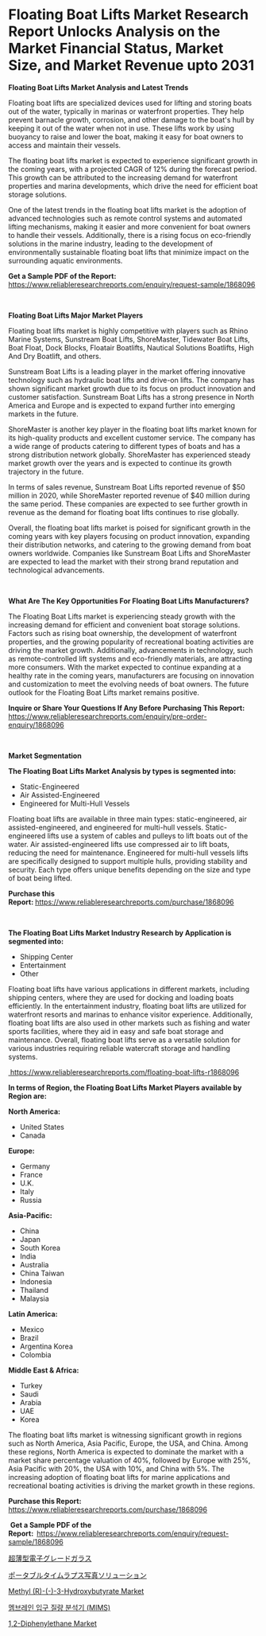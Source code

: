 <p><h1>Floating Boat Lifts Market Research Report Unlocks Analysis on the Market Financial Status, Market Size, and Market Revenue upto 2031</h1></p><p><strong>Floating Boat Lifts Market Analysis and Latest Trends</strong></p>
<p><p>Floating boat lifts are specialized devices used for lifting and storing boats out of the water, typically in marinas or waterfront properties. They help prevent barnacle growth, corrosion, and other damage to the boat's hull by keeping it out of the water when not in use. These lifts work by using buoyancy to raise and lower the boat, making it easy for boat owners to access and maintain their vessels.</p><p>The floating boat lifts market is expected to experience significant growth in the coming years, with a projected CAGR of 12% during the forecast period. This growth can be attributed to the increasing demand for waterfront properties and marina developments, which drive the need for efficient boat storage solutions.</p><p>One of the latest trends in the floating boat lifts market is the adoption of advanced technologies such as remote control systems and automated lifting mechanisms, making it easier and more convenient for boat owners to handle their vessels. Additionally, there is a rising focus on eco-friendly solutions in the marine industry, leading to the development of environmentally sustainable floating boat lifts that minimize impact on the surrounding aquatic environments.</p></p>
<p><strong>Get a Sample PDF of the Report:&nbsp;</strong> <a href="https://www.reliableresearchreports.com/enquiry/request-sample/1868096">https://www.reliableresearchreports.com/enquiry/request-sample/1868096</a></p>
<p>&nbsp;</p>
<p><strong>Floating Boat Lifts Major Market Players</strong></p>
<p><p>Floating boat lifts market is highly competitive with players such as Rhino Marine Systems, Sunstream Boat Lifts, ShoreMaster, Tidewater Boat Lifts, Boat Float, Dock Blocks, Floatair Boatlifts, Nautical Solutions Boatlifts, High And Dry Boatlift, and others. </p><p>Sunstream Boat Lifts is a leading player in the market offering innovative technology such as hydraulic boat lifts and drive-on lifts. The company has shown significant market growth due to its focus on product innovation and customer satisfaction. Sunstream Boat Lifts has a strong presence in North America and Europe and is expected to expand further into emerging markets in the future.</p><p>ShoreMaster is another key player in the floating boat lifts market known for its high-quality products and excellent customer service. The company has a wide range of products catering to different types of boats and has a strong distribution network globally. ShoreMaster has experienced steady market growth over the years and is expected to continue its growth trajectory in the future.</p><p>In terms of sales revenue, Sunstream Boat Lifts reported revenue of $50 million in 2020, while ShoreMaster reported revenue of $40 million during the same period. These companies are expected to see further growth in revenue as the demand for floating boat lifts continues to rise globally.</p><p>Overall, the floating boat lifts market is poised for significant growth in the coming years with key players focusing on product innovation, expanding their distribution networks, and catering to the growing demand from boat owners worldwide. Companies like Sunstream Boat Lifts and ShoreMaster are expected to lead the market with their strong brand reputation and technological advancements.</p></p>
<p>&nbsp;</p>
<p><strong>What Are The Key Opportunities For Floating Boat Lifts Manufacturers?</strong></p>
<p><p>The Floating Boat Lifts market is experiencing steady growth with the increasing demand for efficient and convenient boat storage solutions. Factors such as rising boat ownership, the development of waterfront properties, and the growing popularity of recreational boating activities are driving the market growth. Additionally, advancements in technology, such as remote-controlled lift systems and eco-friendly materials, are attracting more consumers. With the market expected to continue expanding at a healthy rate in the coming years, manufacturers are focusing on innovation and customization to meet the evolving needs of boat owners. The future outlook for the Floating Boat Lifts market remains positive.</p></p>
<p><strong>Inquire or Share Your Questions If Any Before Purchasing This Report:</strong> <a href="https://www.reliableresearchreports.com/enquiry/pre-order-enquiry/1868096">https://www.reliableresearchreports.com/enquiry/pre-order-enquiry/1868096</a></p>
<p>&nbsp;</p>
<p><strong>Market Segmentation</strong></p>
<p><strong>The Floating Boat Lifts Market Analysis by types is segmented into:</strong></p>
<p><ul><li>Static-Engineered</li><li>Air Assisted-Engineered</li><li>Engineered for Multi-Hull Vessels</li></ul></p>
<p><p>Floating boat lifts are available in three main types: static-engineered, air assisted-engineered, and engineered for multi-hull vessels. Static-engineered lifts use a system of cables and pulleys to lift boats out of the water. Air assisted-engineered lifts use compressed air to lift boats, reducing the need for maintenance. Engineered for multi-hull vessels lifts are specifically designed to support multiple hulls, providing stability and security. Each type offers unique benefits depending on the size and type of boat being lifted.</p></p>
<p><strong>Purchase this Report:&nbsp;</strong><a href="https://www.reliableresearchreports.com/purchase/1868096">https://www.reliableresearchreports.com/purchase/1868096</a></p>
<p>&nbsp;</p>
<p><strong>The Floating Boat Lifts Market Industry Research by Application is segmented into:</strong></p>
<p><ul><li>Shipping Center</li><li>Entertainment</li><li>Other</li></ul></p>
<p><p>Floating boat lifts have various applications in different markets, including shipping centers, where they are used for docking and loading boats efficiently. In the entertainment industry, floating boat lifts are utilized for waterfront resorts and marinas to enhance visitor experience. Additionally, floating boat lifts are also used in other markets such as fishing and water sports facilities, where they aid in easy and safe boat storage and maintenance. Overall, floating boat lifts serve as a versatile solution for various industries requiring reliable watercraft storage and handling systems.</p></p>
<p><a href="https://www.reliableresearchreports.com/floating-boat-lifts-r1868096">&nbsp;https://www.reliableresearchreports.com/floating-boat-lifts-r1868096</a></p>
<p><strong>In terms of Region, the Floating Boat Lifts Market Players available by Region are:</strong></p>
<p>
    <p> <strong> North America: </strong>
        <ul>
            <li>United States</li>
            <li>Canada</li>
        </ul>
        </p> 
    <p> <strong> Europe: </strong>
        <ul>
            <li>Germany</li>
            <li>France</li>
            <li>U.K.</li>
            <li>Italy</li>
            <li>Russia</li>
        </ul>
        </p> 
    <p> <strong> Asia-Pacific: </strong>
        <ul>
            <li>China</li>
            <li>Japan</li>
            <li>South Korea</li>
            <li>India</li>
            <li>Australia</li>
            <li>China Taiwan</li>
            <li>Indonesia</li>
            <li>Thailand</li>
            <li>Malaysia</li>
        </ul>
        </p> 
    <p> <strong> Latin America: </strong>
        <ul>
            <li>Mexico</li>
            <li>Brazil</li>
            <li>Argentina Korea</li>
            <li>Colombia</li>
        </ul>
        </p> 
    <p> <strong> Middle East & Africa: </strong>
        <ul>
            <li>Turkey</li>
            <li>Saudi</li>
            <li>Arabia</li>
            <li>UAE</li>
            <li>Korea</li>
        </ul>
    </p>
    </p>
<p><p>The floating boat lifts market is witnessing significant growth in regions such as North America, Asia Pacific, Europe, the USA, and China. Among these regions, North America is expected to dominate the market with a market share percentage valuation of 40%, followed by Europe with 25%, Asia Pacific with 20%, the USA with 10%, and China with 5%. The increasing adoption of floating boat lifts for marine applications and recreational boating activities is driving the market growth in these regions.</p></p>
<p><strong>Purchase this Report: </strong><a href="https://www.reliableresearchreports.com/purchase/1868096">https://www.reliableresearchreports.com/purchase/1868096</a></p>
<p>&nbsp;<strong>Get a Sample PDF of the Report:&nbsp;&nbsp;</strong><a href="https://www.reliableresearchreports.com/enquiry/request-sample/1868096">https://www.reliableresearchreports.com/enquiry/request-sample/1868096</a></p>
<p><strong></strong></p>
<p><p><a href="https://github.com/oqoeusbvpadwjs08/Market-Research-Report-List-2/blob/main/2251282121763.md">超薄型電子グレードガラス</a></p><p><a href="https://github.com/KaliMetz2023/Market-Research-Report-List-1/blob/main/5444783121762.md">ポータブルタイムラプス写真ソリューション</a></p><p><a href="https://github.com/mancsybtousav/Market-Research-Report-List-2/blob/main/methyl-r-3-hydroxybutyrate-market.md">Methyl (R)-(-)-3-Hydroxybutyrate Market</a></p><p><a href="https://github.com/nigaleamar09/Market-Research-Report-List-1/blob/main/1671153113717.md">멤브레인 입구 질량 분석기 (MIMS)</a></p><p><a href="https://github.com/maudAbbott7/Market-Research-Report-List-1/blob/main/12-diphenylethane-market.md">1,2-Diphenylethane Market</a></p></p>
